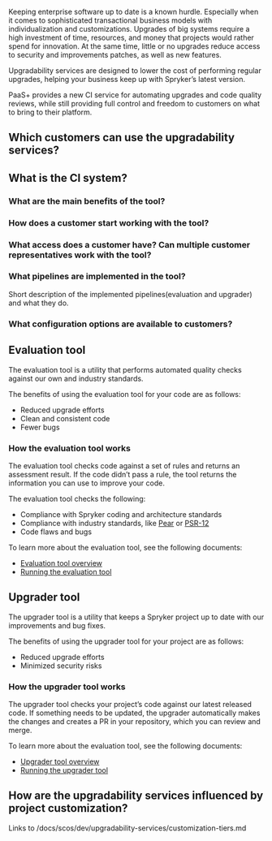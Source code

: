 Keeping enterprise software up to date is a known hurdle. Especially when it comes to sophisticated transactional business models with individualization and customizations. Upgrades of big systems require a high investment of time, resources, and money that projects would rather spend for innovation. At the same time, little or no upgrades reduce access to security and improvements patches, as well as new features.

Upgradability services are designed to lower the cost of performing regular upgrades, helping your business keep up with Spryker’s latest version.

PaaS+ provides a new CI service for automating upgrades and code quality reviews, while still providing full control and freedom to customers on what to bring to their platform.

## Which customers can use the upgradability services?

## What is the CI system?

### What are the main benefits of the tool?

### How does a customer start working with the tool?

### What access does a customer have? Can multiple customer representatives work with the tool?

### What pipelines are implemented in the tool?

Short description of the implemented pipelines(evaluation and upgrader) and what they do.

### What configuration options are available to customers?


## Evaluation tool

The evaluation tool is a utility that performs automated quality checks against our own and industry standards.

The benefits of using the evaluation tool for your code are as follows:

- Reduced upgrade efforts
- Clean and consistent code
- Fewer bugs

### How the evaluation tool works

The evaluation tool checks code against a set of rules and returns an assessment result. If the code didn’t pass a rule, the tool returns the information you can use to improve your code.

The evaluation tool checks the following:

- Compliance with Spryker coding and architecture standards
- Compliance with industry standards, like [Pear](https://pear.php.net/manual/en/standards.php) or [PSR-12](https://www.php-fig.org/psr/psr-12/)
- Code flaws and bugs

To learn more about the evaluation tool, see the following documents:

- [Evaluation tool overview](/docs/scos/dev/upgradability-services/evaluation-tool-overview.html)
- [Running the evaluation tool](/docs/scos/dev/upgradability-services/running-the-evaluation-tool.html)



## Upgrader tool

The upgrader tool is a utility that keeps a Spryker project up to date with our improvements and bug fixes.  

The benefits of using the upgrader tool for your project are as follows:

- Reduced upgrade efforts
- Minimized security risks



### How the upgrader tool works

The upgrader tool checks your project’s code against our latest released code. If something needs to be updated, the upgrader automatically makes the changes and creates a PR in your repository, which you can review and merge.

To learn more about the evaluation tool, see the following documents:

* [Upgrader tool overview](/docs/scos/dev/upgradability-services/upgrader-tool-overview.html)
* [Running the upgrader tool](/docs/scos/dev/upgradability-services/running-the-upgrader-tool.html)



## How are the upgradability services influenced by project customization?

Links to /docs/scos/dev/upgradability-services/customization-tiers.md
